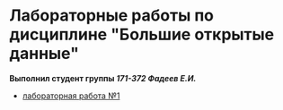 Лабораторные работы по дисциплине "Большие открытые данные"
===========================================================

**Выполнил студент группы _171-372 Фадеев Е.И._**

- [лабораторная работа №1](./L1)